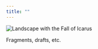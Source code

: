```yaml
---
title: ""
---
```


![Landscape with the Fall of Icarus](/images/icarus.jpeg)

Fragments, drafts, etc.

